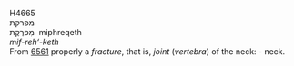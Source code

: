 <body>
  <p>H4665<br>  מפרקת  <br> מִפרֶקֶת  ‎  miphreqeth  <br><i>mif-reh‘-keth </i><br>From <a href="h6561.htm">6561</a>  properly a <i>fracture</i>, that is, <i>joint</i> (<i>vertebra</i>) of the neck: - neck.<br></p>
 </body>